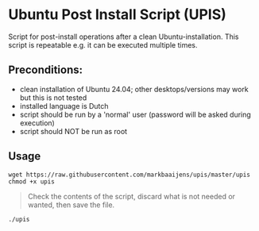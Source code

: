 # Ubuntu Post Install Script (UPIS)
Script for post-install operations after a clean Ubuntu-installation. This script is repeatable e.g. it can be executed multiple times.

## Preconditions:
- clean installation of Ubuntu 24.04; other desktops/versions may work but this is not tested
- installed language is Dutch
- script should be run by a 'normal' user (password will be asked during execution)
- script should NOT be run as root 

## Usage
`wget https://raw.githubusercontent.com/markbaaijens/upis/master/upis`  
`chmod +x upis`  

> Check the contents of the script, discard what is not needed or wanted, then save the file.

`./upis`
